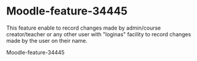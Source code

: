Moodle-feature-34445
====================
This feature enable to record changes made by admin/course creator/teacher or any other user with "loginas" facility to record changes made by the user on their name.

Moodle-feature-34445
